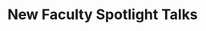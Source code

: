 ---
day: 2
time: 3:00-4:15PM
name: new_faculty 
title: New Faculty Spotlight Talks
location: L
link: "#speakers"
---